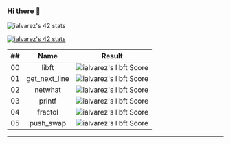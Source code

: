 ### Hi there 👋

<!--
**cacharri/cacharri** is a ✨ _special_ ✨ repository because its `README.md` (this file) appears on your GitHub profile.

Here are some ideas to get you started:

- 🔭 I’m currently working on ...
- 🌱 I’m currently learning ...
- 👯 I’m looking to collaborate on ...
- 🤔 I’m looking for help with ...
- 💬 Ask me about ...
- 📫 How to reach me: ...
- 😄 Pronouns: ...
- ⚡ Fun fact: ...
-->
![ialvarez's 42 stats](https://badge42.vercel.app/api/v2/cl4ofhjq3001609mgjqdpu9db/stats?cursusId=21&coalitionId=64)

[![ialvarez's 42 stats](https://badge42.vercel.app/api/v2/cl4ofhjq3001609mgjqdpu9db/stats?cursusId=21&coalitionId=64)](https://github.com/JaeSeoKim/badge42)

|  ##  |			Name				| Result |
|:----:|:----------------:|:------:|
|  00  |libft							          | ![ialvarez's libft Score](https://badge42.herokuapp.com/api/project/ialvarez/Libft) |
|  01  |get_next_line			          | ![ialvarez's libft Score](https://badge42.herokuapp.com/api/project/ialvarez/get_next_line) |
|  02  |netwhat        		          | ![ialvarez's libft Score](https://badge42.herokuapp.com/api/project/ialvarez/netwhat) |
|  03  |printf        		          | ![ialvarez's libft Score](https://badge42.herokuapp.com/api/project/ialvarez/ft_printf) |
|  04  |fractol        		          | ![ialvarez's libft Score](https://badge42.herokuapp.com/api/project/ialvarez/fract-ol) |
|  05  |push_swap        		        | ![ialvarez's libft Score](https://badge42.herokuapp.com/api/project/ialvarez/push_swap) |
---
